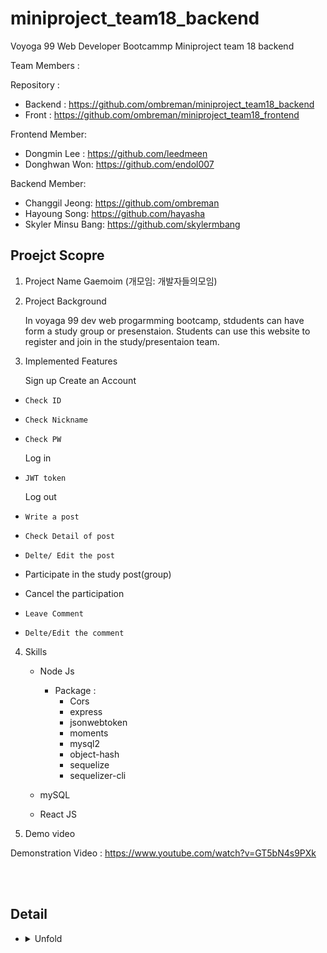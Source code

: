 # miniproject_team18_backend
Voyoga 99 Web Developer Bootcammp 
Miniproject team 18 backend


Team Members :

Repository :
- Backend : https://github.com/ombreman/miniproject_team18_backend
- Front : https://github.com/ombreman/miniproject_team18_frontend

 Frontend Member:  
 - Dongmin Lee  :  https://github.com/leedmeen
 - Donghwan Won: https://github.com/endol007
 
 Backend Member:   
 -  Changgil Jeong: https://github.com/ombreman
 -  Hayoung Song: https://github.com/hayasha
 -  Skyler Minsu Bang: https://github.com/skylermbang
          
          


## Proejct Scopre

 1. Project Name 
     Gaemoim (개모임:  개발자들의모임)

 2. Project Background

    In voyaga 99 dev web progarmming bootcamp,  stdudents can have form a study group or presenstaion. 
    Students can use this website to register and join in the study/presentaion team. 

3. Implemented Features 

    Sign up
      Create an Account
 -     Check ID
 -     Check Nickname
 -     Check PW 
      Log in
 -     JWT token

      Log out 

 -     Write a post 
 -     Check Detail of post  
 -     Delte/ Edit the post 

 -    Participate in the study post(group)
 -    Cancel the participation
      
 -     Leave Comment 
 -     Delte/Edit the comment
 
 
4. Skills

   - Node Js 
      - Package :  
          -  Cors 
          -  express
          -  jsonwebtoken
          -  moments
          -  mysql2
          -  object-hash
          -  sequelize
          -  sequelizer-cli
   - mySQL
      
   - React JS 

5. Demo video

 Demonstration Video : https://www.youtube.com/watch?v=GT5bN4s9PXk
 
 
 
  </details>
  <br
    
  </summary>
    <br>

## Detail
* <details>
  <summary>
   Unfold
  </summary>
    <br>


  </details>
  <br>
